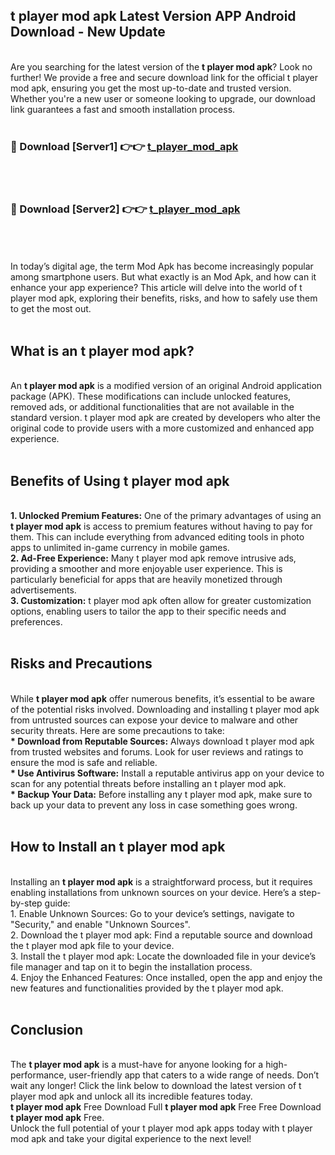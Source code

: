 ## t player mod apk Latest Version APP Android Download - New Update
<br>
Are you searching for the latest version of the <strong>t player mod apk</strong>? Look no further! We provide a free and secure download link for the official t player mod apk, ensuring you get the most up-to-date and trusted version. Whether you're a new user or someone looking to upgrade, our download link guarantees a fast and smooth installation process.
<br>
<br>
<h3>🔴 Download [Server1] 👉👉 <a href="https://modyolo.store/t+player+mod+apk">t_player_mod_apk</a></h3><br>
<br>
<h3>🔴 Download [Server2] 👉👉 <a href="https://modyolo.store/t+player+mod+apk">t_player_mod_apk</a></h3><br>
<br>
<br>
In today’s digital age, the term Mod Apk has become increasingly popular among smartphone users. But what exactly is an Mod Apk, and how can it enhance your app experience? This article will delve into the world of t player mod apk, exploring their benefits, risks, and how to safely use them to get the most out.
<br>
<br>
<h2>What is an t player mod apk?</h2>
<br>
An <strong>t player mod apk</strong> is a modified version of an original Android application package (APK). These modifications can include unlocked features, removed ads, or additional functionalities that are not available in the standard version. t player mod apk are created by developers who alter the original code to provide users with a more customized and enhanced app experience.
<br>
<br>
<h2>Benefits of Using t player mod apk</h2>
<br>
<strong> 1. Unlocked Premium Features:</strong> One of the primary advantages of using an <strong>t player mod apk</strong> is access to premium features without having to pay for them. This can include everything from advanced editing tools in photo apps to unlimited in-game currency in mobile games.
<br>
<strong> 2. Ad-Free Experience:</strong> Many t player mod apk remove intrusive ads, providing a smoother and more enjoyable user experience. This is particularly beneficial for apps that are heavily monetized through advertisements.
<br>
<strong> 3. Customization:</strong> t player mod apk often allow for greater customization options, enabling users to tailor the app to their specific needs and preferences.
<br>
<br>
<h2>Risks and Precautions</h2>
<br>
While <strong>t player mod apk</strong> offer numerous benefits, it’s essential to be aware of the potential risks involved. Downloading and installing t player mod apk from untrusted sources can expose your device to malware and other security threats. Here are some precautions to take:
<br>
<strong> * Download from Reputable Sources:</strong> Always download t player mod apk from trusted websites and forums. Look for user reviews and ratings to ensure the mod is safe and reliable.
<br>
<strong> * Use Antivirus Software:</strong> Install a reputable antivirus app on your device to scan for any potential threats before installing an t player mod apk.
<br>
<strong> * Backup Your Data:</strong> Before installing any t player mod apk, make sure to back up your data to prevent any loss in case something goes wrong.
<br>
<br>
<h2>How to Install an t player mod apk</h2>
<br>
Installing an <strong>t player mod apk</strong> is a straightforward process, but it requires enabling installations from unknown sources on your device. Here’s a step-by-step guide:
<br>
 1. Enable Unknown Sources: Go to your device’s settings, navigate to "Security," and enable "Unknown Sources".
<br>
 2. Download the t player mod apk: Find a reputable source and download the t player mod apk file to your device.
<br>
 3. Install the t player mod apk: Locate the downloaded file in your device’s file manager and tap on it to begin the installation process.
<br>
 4. Enjoy the Enhanced Features: Once installed, open the app and enjoy the new features and functionalities provided by the t player mod apk.
<br>
<br>
<h2><strong>Conclusion</strong></h2>
<br>
The <strong>t player mod apk</strong> is a must-have for anyone looking for a high-performance, user-friendly app that caters to a wide range of needs. Don’t wait any longer! Click the link below to download the latest version of t player mod apk and unlock all its incredible features today.
<br>
<strong>t player mod apk</strong> Free Download Full <strong>t player mod apk</strong> Free Free Download <strong>t player mod apk</strong> Free.
<br>
Unlock the full potential of your t player mod apk apps today with t player mod apk and take your digital experience to the next level!